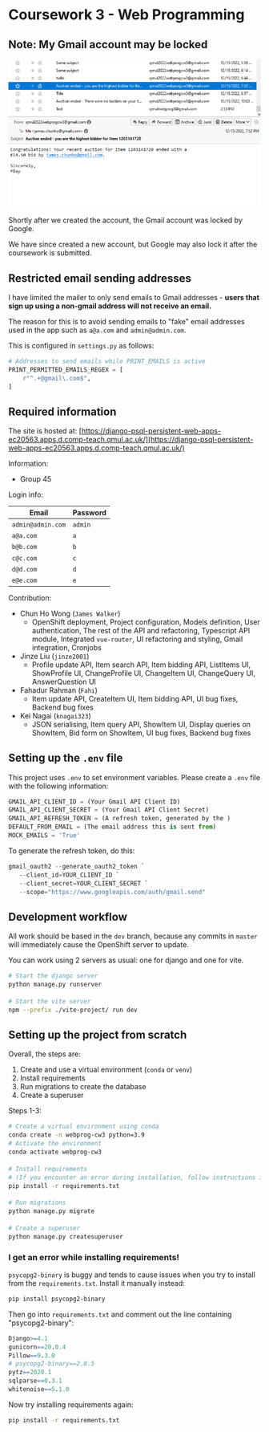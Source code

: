 # Coursework 3 - Web Programming

## Note: My Gmail account may be locked

![Screenshot of the server sending emails before the account got locked](docs/2022-12-16-14-56-22.png)

Shortly after we created the account, the Gmail account was locked by Google.

We have since created a new account, but Google may also lock it after the coursework is submitted.

## Restricted email sending addresses

I have limited the mailer to only send emails to Gmail addresses - **users that sign up using a non-gmail address will not receive an email.**

The reason for this is to avoid sending emails to "fake" email addresses used in the app such as `a@a.com` and `admin@admin.com`.

This is configured in `settings.py` as follows:

```python
# Addresses to send emails while PRINT_EMAILS is active
PRINT_PERMITTED_EMAILS_REGEX = [
    r"^.+@gmail\.com$",
]
```

## Required information

The site is hosted at: [https://django-psql-persistent-web-apps-ec20563.apps.d.comp-teach.qmul.ac.uk/](https://django-psql-persistent-web-apps-ec20563.apps.d.comp-teach.qmul.ac.uk/)

Information:

- Group 45

Login info:

Email|Password
---|---
`admin@admin.com`|`admin`
`a@a.com`|`a`
`b@b.com`|`b`
`c@c.com`|`c`
`d@d.com`|`d`
`e@e.com`|`e`

Contribution:

- Chun Ho Wong (`James Walker`)
  - OpenShift deployment, Project configuration, Models definition, User authentication, The rest of the API and refactoring, Typescript API module, Integrated `vue-router`, UI refactoring and styling, Gmail integration, Cronjobs
- Jinze Liu (`jinze2001`)
  - Profile update API, Item search API, Item bidding API, ListItems UI, ShowProfile UI, ChangeProfile UI, ChangeItem UI, ChangeQuery UI, AnswerQuestion UI
- Fahadur Rahman (`Fahi`)
  - Item update API, CreateItem UI, Item bidding API, UI bug fixes, Backend bug fixes
- Kei Nagai (`knagai323`)
  - JSON serialising, Item query API, ShowItem UI, Display queries on ShowItem, Bid form on ShowItem, UI bug fixes, Backend bug fixes

## Setting up the `.env` file

This project uses `.env` to set environment variables. Please create a `.env` file with the following information:

```python
GMAIL_API_CLIENT_ID = (Your Gmail API Client ID)
GMAIL_API_CLIENT_SECRET = (Your Gmail API Client Secret)
GMAIL_API_REFRESH_TOKEN = (A refresh token, generated by the )
DEFAULT_FROM_EMAIL = (The email address this is sent from)
MOCK_EMAILS = 'True'
```

To generate the refresh token, do this:

```powershell
gmail_oauth2 --generate_oauth2_token `
   --client_id=YOUR_CLIENT_ID `
   --client_secret=YOUR_CLIENT_SECRET `
   --scope="https://www.googleapis.com/auth/gmail.send"
```

## Development workflow

All work should be based in the `dev` branch, because any commits in `master` will immediately cause the OpenShift server to update.

You can work using 2 servers as usual: one for django and one for vite.

```bash
# Start the django server
python manage.py runserver

# Start the vite server
npm --prefix ./vite-project/ run dev
```

## Setting up the project from scratch

Overall, the steps are:

1. Create and use a virtual environment (`conda` or `venv`)
2. Install requirements
3. Run migrations to create the database
4. Create a superuser

Steps 1-3:

```bash
# Create a virtual environment using conda
conda create -n webprog-cw3 python=3.9
# Activate the environment
conda activate webprog-cw3

# Install requirements
# (If you encounter an error during installation, follow instructions in the next section)
pip install -r requirements.txt

# Run migrations
python manage.py migrate

# Create a superuser
python manage.py createsuperuser
```

### I get an error while installing requirements!

`psycopg2-binary` is buggy and tends to cause issues when you try to install from the `requirements.txt`. Install it manually instead:

```bash
pip install psycopg2-binary
```

Then go into `requirements.txt` and comment out the line containing "psycopg2-binary":

```r
Django>=4.1
gunicorn==20.0.4
Pillow==9.3.0
# psycopg2-binary==2.8.5
pytz==2020.1
sqlparse==0.3.1
whitenoise==5.1.0
```

Now try installing requirements again:

```bash
pip install -r requirements.txt
```
